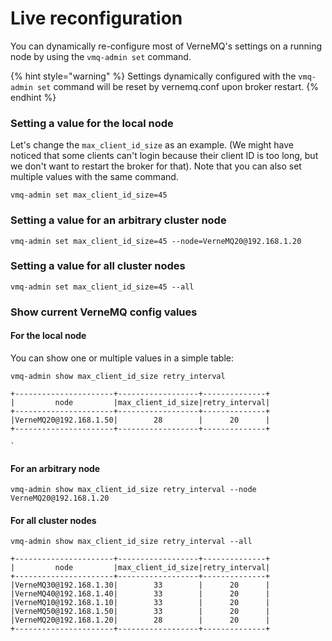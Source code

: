 # Live reconfiguration

You can dynamically re-configure most of VerneMQ's settings on a running node by using the `vmq-admin set` command.

{% hint style="warning" %}
Settings dynamically configured with the `vmq-admin set` command will be reset by vernemq.conf upon broker restart.
{% endhint %}

### Setting a value for the local node

Let's change the `max_client_id_size` as an example. \(We might have noticed that some clients can't login because their client ID is too long, but we don't want to restart the broker for that\). Note that you can also set multiple values with the same command.

```text
vmq-admin set max_client_id_size=45
```

### Setting a value for an arbitrary cluster node

```text
vmq-admin set max_client_id_size=45 --node=VerneMQ20@192.168.1.20
```

### Setting a value for all cluster nodes

```text
vmq-admin set max_client_id_size=45 --all
```

### Show current VerneMQ config values

#### For the local node

You can show one or multiple values in a simple table:

```text
vmq-admin show max_client_id_size retry_interval
```

```text
+----------------------+------------------+--------------+
|         node         |max_client_id_size|retry_interval|
+----------------------+------------------+--------------+
|VerneMQ20@192.168.1.50|        28        |      20      |
+----------------------+------------------+--------------+

`
```

#### For an arbitrary node

```text
vmq-admin show max_client_id_size retry_interval --node VerneMQ20@192.168.1.20
```

#### For all cluster nodes

```text
vmq-admin show max_client_id_size retry_interval --all
```

```text
+----------------------+------------------+--------------+
|         node         |max_client_id_size|retry_interval|
+----------------------+------------------+--------------+
|VerneMQ30@192.168.1.30|        33        |      20      |
|VerneMQ40@192.168.1.40|        33        |      20      |
|VerneMQ10@192.168.1.10|        33        |      20      |
|VerneMQ50@192.168.1.50|        33        |      20      |
|VerneMQ20@192.168.1.20|        28        |      20      |
+----------------------+------------------+--------------+
```

